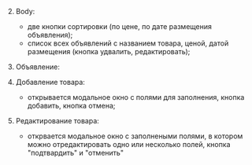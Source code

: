 <!-- 1. Header:
	- отрисовать с одной кнопкой "Войти";
	- если пользователь вошел (просто нажал кнопку "Войти), то появляется кнопка "Разместить объявление" и кнопка "Выйти"; -->



2. Body: 
	<!-- - input, с помощью которого будет осуществляться поиск объявлений;
	- список категорий, по котрым будет производиться фильтрация всех объявлений; -->
	- две кнопки сортировки (по цене, по дате размещения объявления);
	- список всех объявлений с названием товара, ценой, датой размещения (кнопка удвалить, редактировать);



3. Объявление:
	<!-- - нажав на объявление из списка, открывается новая страница с полной информацией по данному объявлению (название, цена, полное описание, телефон и почта продавца); -->


	
4. Добавление товара: 
	- открывается модальное окно с полями для заполнения, кнопка добавить, кнопка отмена;



5. Редактирование товара: 
	- открвается модальное окно с заполнеными полями, в котором можно отредактировать одно или несколько полей, кнопка "подтвардить" и "отменить"


